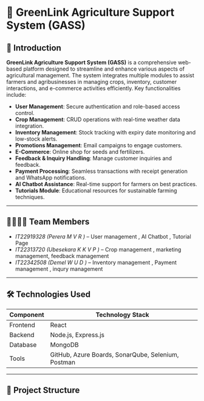 # 🌱 GreenLink Agriculture Support System (GASS)

## 📖 Introduction

**GreenLink Agriculture Support System (GASS)** is a comprehensive web-based platform designed to streamline and enhance various aspects of agricultural management. The system integrates multiple modules to assist farmers and agribusinesses in managing crops, inventory, customer interactions, and e-commerce activities efficiently. Key functionalities include:

- **User Management**: Secure authentication and role-based access control.
- **Crop Management**: CRUD operations with real-time weather data integration.
- **Inventory Management**: Stock tracking with expiry date monitoring and low-stock alerts.
- **Promotions Management**: Email campaigns to engage customers.
- **E-Commerce**: Online shop for seeds and fertilizers.
- **Feedback & Inquiry Handling**: Manage customer inquiries and feedback.
- **Payment Processing**: Seamless transactions with receipt generation and WhatsApp notifications.
- **AI Chatbot Assistance**: Real-time support for farmers on best practices.
- **Tutorials Module**: Educational resources for sustainable farming techniques.

---

## 👨‍👩‍👧‍👦 Team Members

- *IT22919328 (Perera M V R )* –  User management , AI Chatbot , Tutorial Page
- *IT22313720 (Ubesekara K K V P )* – Crop management , marketing management, feedback management 
- *IT22342508 (Demel W U D )* – Inventory management , Payment management , inqury management
   


---

## 🛠️ Technologies Used

| Component   | Technology Stack                          |
|-------------|-------------------------------------------|
| Frontend    | React            |
| Backend     | Node.js, Express.js                       |
| Database    | MongoDB                                   |
| Tools       | GitHub, Azure Boards, SonarQube, Selenium, Postman |

---

## 📂 Project Structure

